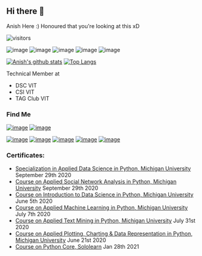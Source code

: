 ## Hi there 👋

Anish Here :) 
Honoured that you're looking at this xD

![visitors](https://visitor-badge.glitch.me/badge?page_id=anish404)

![image](https://img.shields.io/badge/Python-14354C?style=for-the-badge&logo=python&logoColor=white)
![image](https://img.shields.io/badge/C-00599C?style=for-the-badge&logo=c&logoColor=white)
![image](https://img.shields.io/badge/C%2B%2B-00599C?style=for-the-badge&logo=c%2B%2B&logoColor=white)
![image](https://img.shields.io/badge/Java-ED8B00?style=for-the-badge&logo=java&logoColor=white)
![image](https://img.shields.io/badge/Kali_Linux-557C94?style=for-the-badge&logo=kali-linux&logoColor=white)


[![Anish's github stats](https://github-readme-stats.vercel.app/api?username=z404&theme=radical&show_icons=true&count_private=true)](https://www.youtube.com/watch?v=dQw4w9WgXcQ)
[![Top Langs](https://github-readme-stats.vercel.app/api/top-langs/?username=z404&theme=radical&layout=compact&exclude_repo=MyFirstUnityTrial)](https://www.youtube.com/channel/UC7_YxT-KID8kRbqZo7MyscQ)

Technical Member at
 - DSC VIT
 - CSI VIT
 - TAG Club VIT

### Find Me

[![image](https://img.shields.io/badge/Discord-Wilford%20Warfstache%230256-blue?style=for-the-badge)](https://discord.com/)
[![image](https://img.shields.io/badge/GMail-anishr890%40gmail.com-orange?style=for-the-badge)](https://www.gmail.com)

[![image](https://img.shields.io/badge/WhatsApp-25D366?style=for-the-badge&logo=whatsapp&logoColor=white)](http://api.whatsapp.com/send?phone=918762802114)
[![image](https://img.shields.io/badge/LinkedIn-0077B5?style=for-the-badge&logo=linkedin&logoColor=white)](https://www.linkedin.com/in/anish-raghavendra-2b4941170/)
[![image](https://img.shields.io/badge/Instagram-E4405F?style=for-the-badge&logo=instagram&logoColor=white)](https://www.instagram.com/__anish.r__/)
[![image](https://img.shields.io/badge/Spotify-1ED760?&style=for-the-badge&logo=spotify&logoColor=white)](https://open.spotify.com/user/ns60r0mjuzvx4abbw89x6tqjj?si=nkZsZJlsT5SAiPZ7Is23gQ)
[![image](https://img.shields.io/badge/Steam-000000?style=for-the-badge&logo=steam&logoColor=white)](https://steamcommunity.com/id/Anish404/)


### Certificates:
 - [Specialization in Applied Data Science in Python, Michigan University](https://coursera.org/share/3903cb523f035fe87a250d69e29d6a12) September 29th 2020
 - [Course on Applied Social Network Analysis in Python, Michigan University](https://coursera.org/share/be85bdcc8e8cdc114f3024ebb77c22aa) September 29th 2020
 - [Course on Introduction to Data Science in Python, Michigan University](https://coursera.org/share/d1596928f394df6bab0024c1113e43c7) June 5th 2020
 - [Course on Applied Machine Learning in Python, Michigan University](https://coursera.org/share/c1fd0eb5fc29f307430c4dd147f7058a) July 7th 2020
 - [Course on Applied Text Mining in Python, Michigan University](https://coursera.org/share/c6304a8257e460aad8f6180ed55ee359) July 31st 2020
 - [Course on Applied Plotting, Charting & Data Representation in Python, Michigan University](https://coursera.org/share/cee1f2d5741fbb477d5ceee30a349a24) June 21st 2020
 - [Course on Python Core, Sololearn](https://www.sololearn.com/certificates/course/en/14990395/1073/landscape/png) Jan 28th 2021

